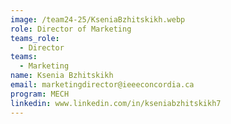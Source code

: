 ```yaml
---
image: /team24-25/KseniaBzhitskikh.webp
role: Director of Marketing
teams_role:
  - Director
teams:
  - Marketing
name: Ksenia Bzhitskikh
email: marketingdirector@ieeeconcordia.ca
program: MECH
linkedin: www.linkedin.com/in/kseniabzhitskikh7
---
```


